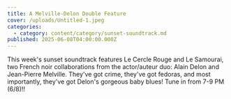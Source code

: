 ```yaml
---
title: A Melville-Delon Double Feature
cover: /uploads/Untitled-1.jpeg
categories:
  - category: content/category/sunset-soundtrack.md
published: 2025-06-08T04:00:00.000Z
---
```


This week's sunset soundtrack features Le Cercle Rouge and Le Samourai, two French noir collaborations from the actor/auteur duo: Alain Delon and Jean-Pierre Melville. They've got crime, they've got fedoras, and most importantly, they've got Delon's gorgeous baby blues! Tune in from 7-9 PM (6/8)!!

